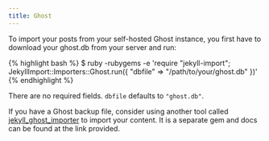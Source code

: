 ```yaml
---
title: Ghost
---
```


To import your posts from your self-hosted Ghost instance, you first have to download your ghost.db from your server and run:

{% highlight bash %}
$ ruby -rubygems -e 'require "jekyll-import";
    JekyllImport::Importers::Ghost.run({
      "dbfile"   => "/path/to/your/ghost.db"
    })'
{% endhighlight %}

There are no required fields. `dbfile` defaults to `"ghost.db"`.

If you have a Ghost backup file, consider using another tool called [jekyll_ghost_importer](https://github.com/eloyesp/jekyll_ghost_importer) to import your content. It is a separate gem and docs can be found at the link provided.

